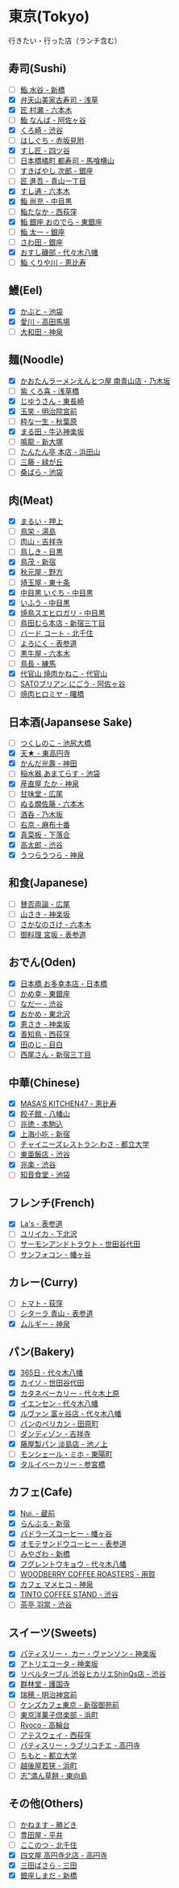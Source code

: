 # 東京(Tokyo)

行きたい・行った店（ランチ含む）

## 寿司(Sushi)
- [ ] [鮨 水谷 - 新橋](http://tabelog.com/tokyo/A1301/A130103/13016524/)
- [x] [弁天山美家古寿司 - 浅草](http://tabelog.com/tokyo/A1311/A131102/13003694/)
- [x] [匠 村瀬 - 六本木](http://tabelog.com/tokyo/A1307/A130701/13174475/)
- [ ] [鮨 なんば - 阿佐ヶ谷](http://tabelog.com/tokyo/A1319/A131905/13127515/)
- [x] [くろ崎 - 渋谷](http://tabelog.com/tokyo/A1303/A130301/13178821/)
- [ ] [はしぐち - 赤坂見附](http://tabelog.com/tokyo/A1308/A130801/13134517/)
- [x] [すし匠 - 四ツ谷](http://tabelog.com/tokyo/A1309/A130902/13000852/)
- [ ] [日本橋橘町 都寿司 - 馬喰横山](http://tabelog.com/tokyo/A1302/A130204/13018162/)
- [ ] [すきばやし 次郎 - 銀座](http://tabelog.com/tokyo/A1301/A130101/13002260/)
- [ ] [匠 進吾 - 青山一丁目](http://tabelog.com/tokyo/A1306/A130603/13155925/)
- [x] [すし通 - 六本木](http://tabelog.com/tokyo/A1307/A130701/13061640/)
- [x] [鮨 尚充 - 中目黒](http://tabelog.com/tokyo/A1317/A131701/13128483/)
- [ ] [鮨たなか - 西荻窪](http://tabelog.com/tokyo/A1319/A131907/13000723/)
- [x] [鮨 銀座 おのでら - 東銀座 ](http://tabelog.com/tokyo/A1301/A130101/13153824/)
- [ ] [鮨 太一 - 銀座](http://tabelog.com/tokyo/A1301/A130101/13060788/)
- [ ] [さわ田 - 銀座](http://tabelog.com/tokyo/A1301/A130101/13001043/)
- [x] [おすし磯部 - 代々木八幡](http://tabelog.com/tokyo/A1318/A131810/13193654/)
- [ ] [鮨 くりや川 - 恵比寿](http://tabelog.com/tokyo/A1303/A130302/13135152/)

## 鰻(Eel)
- [x] [かぶと - 池袋](http://tabelog.com/tokyo/A1305/A130501/13016660/)
- [x] [愛川 - 高田馬場](http://tabelog.com/tokyo/A1305/A130503/13029734/)
- [ ] [大和田 - 神泉](http://tabelog.com/tokyo/A1303/A130301/13007246/)

## 麺(Noodle)
- [x] [かおたんラーメンえんとつ屋 南青山店 - 乃木坂](http://tabelog.com/tokyo/A1307/A130701/13001896/)
- [ ] [紫 くろ喜 - 浅草橋](http://tabelog.com/tokyo/A1310/A131001/13148112/)
- [x] [じゆうさん - 東長崎](http://tabelog.com/tokyo/A1321/A132101/13025978/)
- [x] [玉笑 - 明治院宮前](http://tabelog.com/tokyo/A1306/A130601/13129390/)
- [ ] [粋な一生 - 秋葉原](http://tabelog.com/tokyo/A1310/A131001/13021102/)
- [x] [まる田 - 牛込神楽坂](http://tabelog.com/tokyo/A1309/A130905/13160403/)
- [ ] [鳴龍 - 新大塚](http://tabelog.com/tokyo/A1323/A132302/13141302/)
- [ ] [たんたん亭 本店 - 浜田山](http://tabelog.com/tokyo/A1318/A131805/13000705/)
- [ ] [三藤 - 緑が丘](http://tabelog.com/tokyo/A1317/A131711/13168430/)
- [ ] [桑ばら - 池袋](http://tabelog.com/tokyo/A1305/A130501/13022925/)

## 肉(Meat)
- [x] [まるい - 押上](http://tabelog.com/tokyo/A1312/A131203/13002960/)
- [ ] [鳥栄 - 湯島](http://tabelog.com/tokyo/A1311/A131101/13003595/)
- [ ] [肉山 - 吉祥寺](http://tabelog.com/tokyo/A1320/A132001/13155313/)
- [ ] [鳥しき - 目黒](http://tabelog.com/tokyo/A1316/A131601/13041029/)
- [x] [鳥茂 - 新宿](http://tabelog.com/tokyo/A1304/A130401/13001067/)
- [x] [秋元屋 - 野方](http://tabelog.com/tokyo/A1321/A132104/13006667/)
- [ ] [埼玉屋 - 東十条](http://tabelog.com/tokyo/A1323/A132304/13003792/)
- [x] [中目黒 いぐち - 中目黒](http://tabelog.com/tokyo/A1317/A131701/13144198/)
- [x] [いふう - 中目黒](http://tabelog.com/tokyo/A1317/A131701/13018859/)
- [x] [焼鳥スエヒロガリ - 中目黒](http://tabelog.com/tokyo/A1317/A131701/13180172/)
- [ ] [鳥田むら本店 - 新宿三丁目](http://tabelog.com/tokyo/A1304/A130401/13000965/)
- [ ] [バード コート - 北千住](http://tabelog.com/tokyo/A1324/A132402/13003769/)
- [ ] [よろにく - 表参道](http://tabelog.com/tokyo/A1306/A130602/13042979/)
- [ ] [黒牛屋 - 六本木](http://tabelog.com/tokyo/A1307/A130701/13030656/)
- [ ] [鳥長 - 練馬](http://tabelog.com/tokyo/A1321/A132102/13058892/)
- [x] [代官山 焼肉かねこ - 代官山](http://tabelog.com/tokyo/A1303/A130303/13178613/)
- [ ] [SATOブリアン にごう - 阿佐ヶ谷](http://tabelog.com/tokyo/A1319/A131905/13159782/)
- [ ] [焼肉ヒロミヤ - 曙橋](http://tabelog.com/tokyo/A1309/A130903/13177366/)

## 日本酒(Japansese Sake)
- [ ] [つくしのこ - 池尻大橋](http://tabelog.com/tokyo/A1317/A131705/13019231/)
- [x] [天★ - 東高円寺](http://tabelog.com/tokyo/A1319/A131904/13043236/)
- [x] [かんだ光壽 - 神田](http://tabelog.com/tokyo/A1310/A131002/13011272/)
- [ ] [稲水器 あまてらす - 池袋](http://tabelog.com/tokyo/A1305/A130501/13131190/)
- [x] [産直屋 たか - 神泉](http://tabelog.com/tokyo/A1303/A130301/13008327/)
- [ ] [甘味堂 - 広尾](http://tabelog.com/tokyo/A1307/A130703/13101263/)
- [ ] [ぬる燗佐藤 - 六本木](http://tabelog.com/tokyo/A1307/A130701/13144930/)
- [ ] [酒呑 - 乃木坂](http://tabelog.com/tokyo/A1307/A130701/13001895/)
- [ ] [右京 - 麻布十番](http://tabelog.com/tokyo/A1307/A130702/13129939/)
- [x] [真菜板 - 下落合](http://tabelog.com/tokyo/A1305/A130503/13001007)
- [x] [高太郎 - 渋谷](http://tabelog.com/tokyo/A1303/A130301/13123997/)
- [x] [うつらうつら - 神泉](http://tabelog.com/tokyo/A1303/A130301/13182589/)

## 和食(Japanese)
- [ ] [賛否両論 - 広尾](http://tabelog.com/tokyo/A1307/A130703/13001542/)
- [ ] [山さき - 神楽坂](http://tabelog.com/tokyo/A1309/A130905/13000458/)
- [ ] [さかなのさけ - 六本木](http://tabelog.com/tokyo/A1307/A130701/13040077/)
- [ ] [御料理 宮坂 - 表参道](http://tabelog.com/tokyo/A1306/A130602/13184986/)

## おでん(Oden)
- [x] [日本橋 お多幸本店 - 日本橋](http://tabelog.com/tokyo/A1302/A130202/13000323/)
- [ ] [かめ幸 - 東銀座](http://tabelog.com/tokyo/A1301/A130101/13002319/)
- [ ] [なだ一 - 渋谷](http://tabelog.com/tokyo/A1303/A130301/13108625/)
- [x] [おかめ - 東北沢](http://tabelog.com/tokyo/A1318/A131811/13001829/)
- [x] [恵さき - 神楽坂](http://tabelog.com/tokyo/A1309/A130905/13055543/)
- [x] [善知鳥 - 西荻窪](http://tabelog.com/tokyo/A1319/A131907/13179470/)
- [x] [田のじ - 目白](http://tabelog.com/tokyo/A1305/A130502/13012452/)
- [ ] [西尾さん - 新宿三丁目](http://tabelog.com/tokyo/A1304/A130401/13026389/)

## 中華(Chinese)
- [x] [MASA&rsquo;S KITCHEN47 - 恵比寿](http://tabelog.com/tokyo/A1303/A130302/13054526/)
- [x] [餃子館 - 八幡山](http://tabelog.com/tokyo/A1318/A131809/13108385/)
- [ ] [兆徳 - 本駒込](http://tabelog.com/tokyo/A1323/A132301/13051394/)
- [x] [上海小吃 - 新宿](http://tabelog.com/tokyo/A1304/A130401/13000235/)
- [ ] [チャイニーズレストラン わさ - 都立大学](http://tabelog.com/tokyo/A1317/A131702/13091042/)
- [ ] [東亜飯店 - 渋谷](http://tabelog.com/tokyo/A1303/A130301/13050855/)
- [x] [兆楽 - 渋谷](http://tabelog.com/tokyo/A1303/A130301/13018041/)
- [ ] [知音食堂 - 池袋](http://tabelog.com/tokyo/A1305/A130501/13009855/)

## フレンチ(French)
- [x] [La's - 表参道](http://tabelog.com/tokyo/A1306/A130602/13137097/)
- [ ] [ユリイカ - 下北沢](http://tabelog.com/tokyo/A1318/A131802/13170916/)
- [ ] [サーモンアンドトラウト - 世田谷代田](http://tabelog.com/tokyo/A1318/A131812/13172749/)
- [ ] [サンフォコン - 幡ヶ谷](http://tabelog.com/tokyo/A1318/A131807/13140057/)

## カレー(Curry)
- [ ] [トマト - 荻窪](http://tabelog.com/tokyo/A1319/A131906/13001113/)
- [ ] [シターラ 青山 - 表参道](http://tabelog.com/tokyo/A1306/A130602/13009705/)
- [x] [ムルギー - 神泉](http://tabelog.com/tokyo/A1303/A130301/13001732/)

## パン(Bakery)
- [x] [365日 - 代々木八幡](http://tabelog.com/tokyo/A1318/A131810/13164031/)
- [x] [カイソ - 世田谷代田](http://tabelog.com/tokyo/A1318/A131812/13129587/)
- [x] [カタネベーカリー - 代々木上原](http://tabelog.com/tokyo/A1318/A131811/13020931/)
- [x] [イエンセン - 代々木八幡](http://tabelog.com/tokyo/A1318/A131810/13007309/)
- [x] [ルヴァン 富ヶ谷店 - 代々木八幡](http://tabelog.com/tokyo/A1318/A131810/13001841/)
- [ ] [パンのペリカン - 田原町](http://tabelog.com/tokyo/A1311/A131102/13003662/)
- [ ] [ダンディゾン - 吉祥寺](http://tabelog.com/tokyo/A1320/A132001/13005834/)
- [x] [藤屋製パン 淡島店 - 池ノ上](http://tabelog.com/tokyo/A1318/A131801/13056638/)
- [ ] [モンシェール・ミホ - 東陽町](http://tabelog.com/tokyo/A1313/A131303/13024396/)
- [x] [タルイベーカリー - 参宮橋](http://tabelog.com/tokyo/A1318/A131810/13140777/)

## カフェ(Cafe)
- [x] [Nui. - 蔵前](http://tabelog.com/tokyo/A1311/A131103/13146889/)
- [x] [らんぶる - 新宿](http://tabelog.com/tokyo/A1304/A130401/13000865/)
- [x] [パドラーズコーヒー - 幡ヶ谷](http://tabelog.com/tokyo/A1318/A131807/13181016/)
- [x] [オモテサンドウコーヒー - 表参道](http://tabelog.com/tokyo/A1306/A130602/13122140/)
- [ ] [みやざわ - 新橋](http://tabelog.com/tokyo/A1301/A130103/13024142/)
- [x] [フグレントウキョウ - 代々木八幡](http://tabelog.com/tokyo/A1318/A131810/13141002/)
- [ ] [WOODBERRY COFFEE ROASTERS - 用賀](http://tabelog.com/tokyo/A1317/A131707/13142745/)
- [x] [カフェ マメヒコ - 神泉](http://tabelog.com/tokyo/A1303/A130301/13043557/)
- [x] [TINTO COFFEE STAND - 渋谷](http://tabelog.com/tokyo/A1317/A131701/13181457/)
- [ ] [茶亭 羽當 - 渋谷](http://tabelog.com/tokyo/A1303/A130301/13001169/)

## スイーツ(Sweets)
- [x] [パティスリー・ カー・ヴァンソン - 神楽坂](http://tabelog.com/tokyo/A1309/A130905/13035194/)
- [x] [アトリエコータ - 神楽坂](http://tabelog.com/tokyo/A1309/A130905/13136823/)
- [x] [リベルターブル 渋谷ヒカリエShinQs店 - 渋谷](http://tabelog.com/tokyo/A1303/A130301/13173629/)
- [x] [群林堂 - 護国寺](http://tabelog.com/tokyo/A1323/A132302/13003816/)
- [x] [瑞穂 - 明治神宮前](http://tabelog.com/tokyo/A1306/A130601/13001154/)
- [ ] [ケンズカフェ東京 - 新宿御苑前](http://tabelog.com/tokyo/A1304/A130402/13024643/)
- [ ] [東京洋菓子倶楽部 - 浜町](http://tabelog.com/tokyo/A1302/A130204/13003734/)
- [ ] [Ryoco - 高輪台](http://tabelog.com/tokyo/A1316/A131603/13137010/)
- [ ] [アテスウェイ - 西荻窪](http://tabelog.com/tokyo/A1320/A132001/13005853/)
- [ ] [パティスリー・ラブリコチエ - 高円寺](http://tabelog.com/tokyo/A1319/A131904/13100828/)
- [ ] [ちもと - 都立大学](http://tabelog.com/tokyo/A1317/A131702/13003218/)
- [ ] [越後屋若狭 - 浜町](http://tabelog.com/tokyo/A1312/A131201/13046248/)
- [ ] [志”満ん草餅 - 東向島](http://tabelog.com/tokyo/A1312/A131203/13002934/)

## その他(Others)
- [ ] [かねます - 勝どき](http://tabelog.com/tokyo/A1313/A131302/13002243/)
- [ ] [豊田屋 - 平井](http://tabelog.com/tokyo/A1312/A131202/13084796/)
- [ ] [ここのつ - 北千住](http://tabelog.com/tokyo/A1324/A132402/13158606/)
- [x] [四文屋 高円寺北店 - 高円寺](http://tabelog.com/tokyo/A1319/A131904/13057445/)
- [x] [三田ばさら - 三田](http://tabelog.com/tokyo/A1314/A131402/13094054/)
- [x] [銀座しまだ - 新橋](http://tabelog.com/tokyo/A1301/A130101/13136359/)
